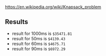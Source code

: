 https://en.wikipedia.org/wiki/Knapsack_problem


## Results

- result for 1000ms is `$35471.81`
- result for 50ms is `$4139.43`
- result for 60ms is `$4675.71`
- result for 90ms is `$6972.29`